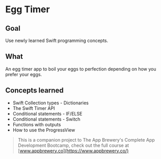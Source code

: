 # Egg Timer

## Goal

Use newly learned Swift programming concepts. 

## What

An egg timer app to boil your eggs to perfection depending on how you prefer your eggs. 

## Concepts learned

* Swift Collection types - Dictionaries
* The Swift Timer API
* Conditional statements - IF/ELSE
* Conditional statements - Switch
* Functions with outputs
* How to use the ProgressView



>This is a companion project to The App Brewery's Complete App Development Bootcamp, check out the full course at [www.appbrewery.co](https://www.appbrewery.co/)


